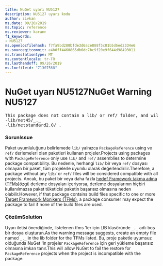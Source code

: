 ```yaml
---
title: NuGet uyarı NU5127
description: NU5127 uyarı kodu
author: zivkan
ms.date: 09/20/2019
ms.topic: reference
ms.reviewer: karann
f1_keywords:
- NU5127
ms.openlocfilehash: f7fa9bd280bfde3d6ace888f5c01b5d6ed2334e6
ms.sourcegitcommit: e4b0ff4460865db6dc7bc9f20e9f644d98493011
ms.translationtype: MT
ms.contentlocale: tr-TR
ms.lasthandoff: 09/26/2019
ms.locfileid: "71307568"
---
```

# <a name="nuget-warning-nu5127"></a><span data-ttu-id="dc65b-103">NuGet uyarı NU5127</span><span class="sxs-lookup"><span data-stu-id="dc65b-103">NuGet Warning NU5127</span></span>

<pre>This package does not contain a lib/ or ref/ folder, and will therefore be treated as compatible for all frameworks. Since framework specific files were found under the build/ directory for net45, netstandard2.0, consider creating the following empty files to correctly narrow the compatibility of the package:
-lib/net45/_._
-lib/netstandard2.0/_._</pre>

### <a name="issue"></a><span data-ttu-id="dc65b-104">Sorun</span><span class="sxs-lookup"><span data-stu-id="dc65b-104">Issue</span></span>

<span data-ttu-id="dc65b-105">Paket uyumluluğunu belirlemede `lib/` yalnızca `PackageReference` using ve `ref/` derlemeleri olan paketleri kullanan projeler.</span><span class="sxs-lookup"><span data-stu-id="dc65b-105">Projects using packages with `PackageReference` only use `lib/` and `ref/` assemblies to determine package compatibility.</span></span> <span data-ttu-id="dc65b-106">Bu nedenle, herhangi `lib/` bir veya `ref/` dosyası olmayan bir paket, tüm projelerle uyumlu olarak değerlendirilir.</span><span class="sxs-lookup"><span data-stu-id="dc65b-106">Therefore, a package without any `lib/` or `ref/` files will be considered compatible with all projects.</span></span> <span data-ttu-id="dc65b-107">Ancak, bu paket bir veya daha fazla [hedef Framework takma adına (TFMs)](../target-frameworks.md)özgü derleme dosyaları içeriyorsa, derleme dosyalarının hiçbiri kullanılmazsa paket tüketicisi paketin başarısız olmasına neden olabilir.</span><span class="sxs-lookup"><span data-stu-id="dc65b-107">However, if that package contains build files specific to one or more [Target Framework Monikers (TFMs)](../target-frameworks.md), a package consumer may expect the package to fail if none of the build files are used.</span></span>

### <a name="solution"></a><span data-ttu-id="dc65b-108">Çözüm</span><span class="sxs-lookup"><span data-stu-id="dc65b-108">Solution</span></span>

<span data-ttu-id="dc65b-109">Uyarı iletisi önerdiğinde, listelenen tfms 'ler için LIB klasöründe `_._` adlı boş bir dosya oluşturun.</span><span class="sxs-lookup"><span data-stu-id="dc65b-109">As the warning message suggests, create an empty file named `_._` in the lib folder for the TFMs listed.</span></span> <span data-ttu-id="dc65b-110">Bu, proje paketle uyumsuz olduğunda NuGet 'in projeler `PackageReference` için geri yükleme başarısız olmasına imkan tanır.</span><span class="sxs-lookup"><span data-stu-id="dc65b-110">This will allow NuGet to fail the restore for `PackageReference` projects when the project is incompatible with the package.</span></span>
